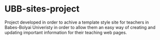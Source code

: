 # UBB-sites-project

Project developed in order to achive a template style site for teachers in Babes-Bolyai Univeristy in order to allow them an easy way of creating and updating important information for their teaching web pages. 
